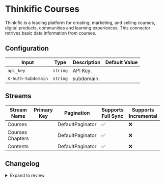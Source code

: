 # Thinkific Courses

Thinkific is a leading platform for creating, marketing, and selling courses, digital products, communities and learning experiences.
This connector retrives basic data information from courses.

## Configuration

| Input | Type | Description | Default Value |
|-------|------|-------------|---------------|
| `api_key` | `string` | API Key.  |  |
| `X-Auth-Subdomain` | `string` | subdomain.  |  |

## Streams
| Stream Name | Primary Key | Pagination | Supports Full Sync | Supports Incremental |
|-------------|-------------|------------|---------------------|----------------------|
| Courses |  | DefaultPaginator | ✅ |  ❌  |
| Courses Chapters |  | DefaultPaginator | ✅ |  ❌  |
| Contents |  | DefaultPaginator | ✅ |  ❌  |

## Changelog

<details>
  <summary>Expand to review</summary>

| Version          | Date              | Pull Request | Subject        |
|------------------|-------------------|--------------|----------------|
| 0.0.20 | 2025-09-02 | [65712](https://github.com/airbytehq/airbyte/pull/65712) | Update dependencies |
| 0.0.19 | 2025-08-24 | [65436](https://github.com/airbytehq/airbyte/pull/65436) | Update dependencies |
| 0.0.18 | 2025-08-16 | [65007](https://github.com/airbytehq/airbyte/pull/65007) | Update dependencies |
| 0.0.17 | 2025-08-02 | [64419](https://github.com/airbytehq/airbyte/pull/64419) | Update dependencies |
| 0.0.16 | 2025-07-26 | [63979](https://github.com/airbytehq/airbyte/pull/63979) | Update dependencies |
| 0.0.15 | 2025-07-19 | [63612](https://github.com/airbytehq/airbyte/pull/63612) | Update dependencies |
| 0.0.14 | 2025-07-12 | [63061](https://github.com/airbytehq/airbyte/pull/63061) | Update dependencies |
| 0.0.13 | 2025-06-28 | [62271](https://github.com/airbytehq/airbyte/pull/62271) | Update dependencies |
| 0.0.12 | 2025-06-21 | [61804](https://github.com/airbytehq/airbyte/pull/61804) | Update dependencies |
| 0.0.11 | 2025-06-14 | [61470](https://github.com/airbytehq/airbyte/pull/61470) | Update dependencies |
| 0.0.10 | 2025-05-24 | [60490](https://github.com/airbytehq/airbyte/pull/60490) | Update dependencies |
| 0.0.9 | 2025-05-10 | [60163](https://github.com/airbytehq/airbyte/pull/60163) | Update dependencies |
| 0.0.8 | 2025-05-04 | [59605](https://github.com/airbytehq/airbyte/pull/59605) | Update dependencies |
| 0.0.7 | 2025-04-27 | [58384](https://github.com/airbytehq/airbyte/pull/58384) | Update dependencies |
| 0.0.6 | 2025-04-12 | [57990](https://github.com/airbytehq/airbyte/pull/57990) | Update dependencies |
| 0.0.5 | 2025-04-05 | [57419](https://github.com/airbytehq/airbyte/pull/57419) | Update dependencies |
| 0.0.4 | 2025-03-29 | [56325](https://github.com/airbytehq/airbyte/pull/56325) | Update dependencies |
| 0.0.3 | 2025-03-08 | [55630](https://github.com/airbytehq/airbyte/pull/55630) | Update dependencies |
| 0.0.2 | 2025-03-01 | [55089](https://github.com/airbytehq/airbyte/pull/55089) | Update dependencies |
| 0.0.1 | 2025-02-20 | | Initial release by [@gueroverde](https://github.com/gueroverde) via Connector Builder |

</details>
